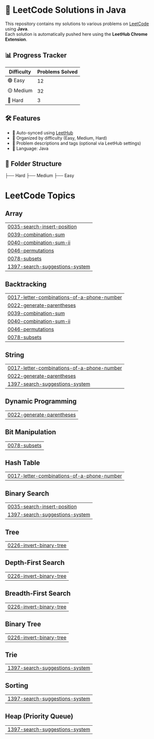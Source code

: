 # 🧠 LeetCode Solutions in Java

This repository contains my solutions to various problems on [LeetCode](https://leetcode.com/) using **Java**.  
Each solution is automatically pushed here using the **LeetHub Chrome Extension**.

## 📊 Progress Tracker

| Difficulty | Problems Solved |
|------------|------------------|
| 🟢 Easy     | 12               |
| 🟡 Medium   | 32               |
| 🔴 Hard     | 3               |


## 🛠️ Features

- 🔄 Auto-synced using [LeetHub](https://github.com/QasimWani/LeetHub)
- 📁 Organized by difficulty (Easy, Medium, Hard)
- 🧾 Problem descriptions and tags (optional via LeetHub settings)
- 🧪 Language: Java

## 📂 Folder Structure
├── Hard
├── Medium
├── Easy
<!---LeetCode Topics Start-->
# LeetCode Topics
## Array
|  |
| ------- |
| [0035-search-insert-position](https://github.com/Sid481/leetcode-solutions/tree/master/0035-search-insert-position) |
| [0039-combination-sum](https://github.com/Sid481/leetcode-solutions/tree/master/0039-combination-sum) |
| [0040-combination-sum-ii](https://github.com/Sid481/leetcode-solutions/tree/master/0040-combination-sum-ii) |
| [0046-permutations](https://github.com/Sid481/leetcode-solutions/tree/master/0046-permutations) |
| [0078-subsets](https://github.com/Sid481/leetcode-solutions/tree/master/0078-subsets) |
| [1397-search-suggestions-system](https://github.com/Sid481/leetcode-solutions/tree/master/1397-search-suggestions-system) |
## Backtracking
|  |
| ------- |
| [0017-letter-combinations-of-a-phone-number](https://github.com/Sid481/leetcode-solutions/tree/master/0017-letter-combinations-of-a-phone-number) |
| [0022-generate-parentheses](https://github.com/Sid481/leetcode-solutions/tree/master/0022-generate-parentheses) |
| [0039-combination-sum](https://github.com/Sid481/leetcode-solutions/tree/master/0039-combination-sum) |
| [0040-combination-sum-ii](https://github.com/Sid481/leetcode-solutions/tree/master/0040-combination-sum-ii) |
| [0046-permutations](https://github.com/Sid481/leetcode-solutions/tree/master/0046-permutations) |
| [0078-subsets](https://github.com/Sid481/leetcode-solutions/tree/master/0078-subsets) |
## String
|  |
| ------- |
| [0017-letter-combinations-of-a-phone-number](https://github.com/Sid481/leetcode-solutions/tree/master/0017-letter-combinations-of-a-phone-number) |
| [0022-generate-parentheses](https://github.com/Sid481/leetcode-solutions/tree/master/0022-generate-parentheses) |
| [1397-search-suggestions-system](https://github.com/Sid481/leetcode-solutions/tree/master/1397-search-suggestions-system) |
## Dynamic Programming
|  |
| ------- |
| [0022-generate-parentheses](https://github.com/Sid481/leetcode-solutions/tree/master/0022-generate-parentheses) |
## Bit Manipulation
|  |
| ------- |
| [0078-subsets](https://github.com/Sid481/leetcode-solutions/tree/master/0078-subsets) |
## Hash Table
|  |
| ------- |
| [0017-letter-combinations-of-a-phone-number](https://github.com/Sid481/leetcode-solutions/tree/master/0017-letter-combinations-of-a-phone-number) |
## Binary Search
|  |
| ------- |
| [0035-search-insert-position](https://github.com/Sid481/leetcode-solutions/tree/master/0035-search-insert-position) |
| [1397-search-suggestions-system](https://github.com/Sid481/leetcode-solutions/tree/master/1397-search-suggestions-system) |
## Tree
|  |
| ------- |
| [0226-invert-binary-tree](https://github.com/Sid481/leetcode-solutions/tree/master/0226-invert-binary-tree) |
## Depth-First Search
|  |
| ------- |
| [0226-invert-binary-tree](https://github.com/Sid481/leetcode-solutions/tree/master/0226-invert-binary-tree) |
## Breadth-First Search
|  |
| ------- |
| [0226-invert-binary-tree](https://github.com/Sid481/leetcode-solutions/tree/master/0226-invert-binary-tree) |
## Binary Tree
|  |
| ------- |
| [0226-invert-binary-tree](https://github.com/Sid481/leetcode-solutions/tree/master/0226-invert-binary-tree) |
## Trie
|  |
| ------- |
| [1397-search-suggestions-system](https://github.com/Sid481/leetcode-solutions/tree/master/1397-search-suggestions-system) |
## Sorting
|  |
| ------- |
| [1397-search-suggestions-system](https://github.com/Sid481/leetcode-solutions/tree/master/1397-search-suggestions-system) |
## Heap (Priority Queue)
|  |
| ------- |
| [1397-search-suggestions-system](https://github.com/Sid481/leetcode-solutions/tree/master/1397-search-suggestions-system) |
<!---LeetCode Topics End-->
